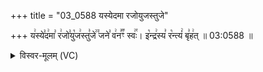 +++
title = "03_0588 यस्येदमा रजोयुजस्तुजे"

+++
य꣢स्ये꣣द꣢मा꣣ र꣢जो꣣यु꣡ज꣢स्तु꣣जे꣢꣫ जने꣣ व꣢न꣣꣬ꣳ स्वः꣢꣯। इ꣡न्द्र꣢स्य꣣ र꣡न्त्यं꣢ बृ꣣ह꣢त् ॥ 03:0588 ॥

<details><summary>विस्वर-मूलम् (VC)</summary>

यस्येदमा रजोयुजस्तुजे जने वनꣳ स्वः । इन्द्रस्य रन्त्यं बृहत् ॥५८८॥
</details>